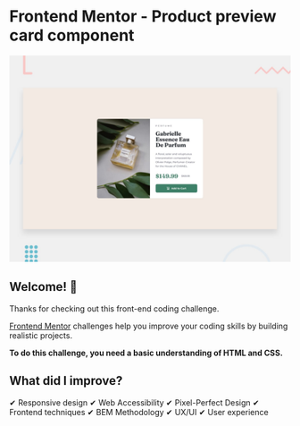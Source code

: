 # Frontend Mentor - Product preview card component

![Design preview for the Product preview card component coding challenge](./design/desktop-preview.jpg)

## Welcome! 👋

Thanks for checking out this front-end coding challenge.

[Frontend Mentor](https://www.frontendmentor.io) challenges help you improve your coding skills by building realistic projects.

**To do this challenge, you need a basic understanding of HTML and CSS.**

## What did I improve?

✔ Responsive design
✔ Web Accessibility
✔ Pixel-Perfect Design
✔ Frontend techniques
✔ BEM Methodology
✔ UX/UI
✔ User experience

